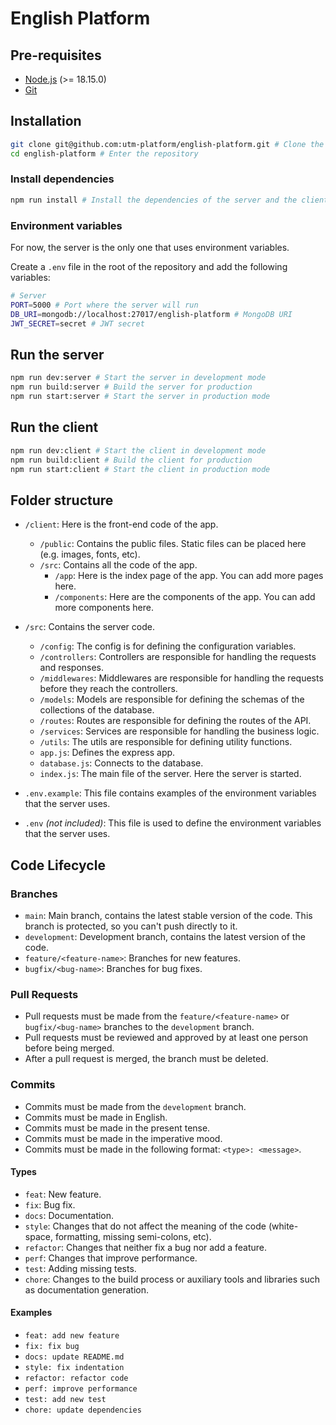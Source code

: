 # **English Platform**

## **Pre-requisites**

- [Node.js](https://nodejs.org/en/) (>= 18.15.0)
- [Git](https://git-scm.com/)

## **Installation**

```bash
git clone git@github.com:utm-platform/english-platform.git # Clone the repository
cd english-platform # Enter the repository
```

### Install dependencies

```bash
npm run install # Install the dependencies of the server and the client
```

### Environment variables
For now, the server is the only one that uses environment variables.

Create a `.env` file in the root of the repository and add the following variables:

```bash
# Server
PORT=5000 # Port where the server will run
DB_URI=mongodb://localhost:27017/english-platform # MongoDB URI
JWT_SECRET=secret # JWT secret
```
## **Run the server**
```bash
npm run dev:server # Start the server in development mode
npm run build:server # Build the server for production
npm run start:server # Start the server in production mode
```

## **Run the client**
```bash
npm run dev:client # Start the client in development mode
npm run build:client # Build the client for production
npm run start:client # Start the client in production mode
```

## **Folder structure**

- `/client`: Here is the front-end code of the app.
  - `/public`: Contains the public files. Static files can be placed here (e.g. images, fonts, etc).
  - `/src`: Contains all the code of the app.
    - `/app`: Here is the index page of the app. You can add more pages here.
    - `/components`: Here are the components of the app. You can add more components here.

- `/src`: Contains the server code.
  - `/config`: The config is for defining the configuration variables.
  - `/controllers`: Controllers are responsible for handling the requests and responses.
  - `/middlewares`: Middlewares are responsible for handling the requests before they reach the controllers.
  - `/models`: Models are responsible for defining the schemas of the collections of the database.
  - `/routes`: Routes are responsible for defining the routes of the API.
  - `/services`: Services are responsible for handling the business logic.
  - `/utils`: The utils are responsible for defining utility functions.
  - `app.js`: Defines the express app.
  - `database.js`: Connects to the database.
  - `index.js`: The main file of the server. Here the server is started.
- `.env.example`: This file contains examples of the environment variables that the server uses.
- `.env` *(not included)*: This file is used to define the environment variables that the server uses.


## **Code Lifecycle**

### **Branches**

- `main`: Main branch, contains the latest stable version of the code. This branch is protected, so you can't push directly to it.
- `development`: Development branch, contains the latest version of the code.
- `feature/<feature-name>`: Branches for new features.
- `bugfix/<bug-name>`: Branches for bug fixes.

### **Pull Requests**

- Pull requests must be made from the `feature/<feature-name>` or `bugfix/<bug-name>` branches to the `development` branch.
- Pull requests must be reviewed and approved by at least one person before being merged.
- After a pull request is merged, the branch must be deleted.

### **Commits**

- Commits must be made from the `development` branch.
- Commits must be made in English.
- Commits must be made in the present tense.
- Commits must be made in the imperative mood.
- Commits must be made in the following format: `<type>: <message>`.

#### **Types**

- `feat`: New feature.
- `fix`: Bug fix.
- `docs`: Documentation.
- `style`: Changes that do not affect the meaning of the code (white-space, formatting, missing semi-colons, etc).
- `refactor`: Changes that neither fix a bug nor add a feature.
- `perf`: Changes that improve performance.
- `test`: Adding missing tests.
- `chore`: Changes to the build process or auxiliary tools and libraries such as documentation generation.

#### **Examples**

- `feat: add new feature`
- `fix: fix bug`
- `docs: update README.md`
- `style: fix indentation`
- `refactor: refactor code`
- `perf: improve performance`
- `test: add new test`
- `chore: update dependencies`